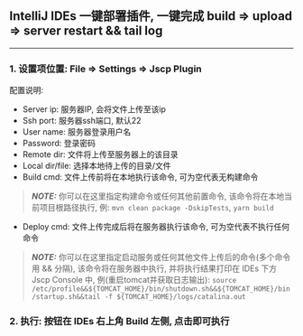 ## IntelliJ IDEs 一键部署插件, 一键完成 build => upload => server restart && tail log
----
### 1. 设置项位置: File => Settings => Jscp Plugin
配置说明:<br>
  - Server ip: 服务器IP, 会将文件上传至该ip
  - Ssh port: 服务器ssh端口, 默认22
  - User name: 服务器登录用户名
  - Password: 登录密码
  - Remote dir: 文件将上传至服务器上的该目录
  - Local dir/file: 选择本地待上传的目录/文件
  - Build cmd: 文件上传前将在本地执行该命令, 可为空代表无构建命令
  > **_NOTE:_** 你可以在这里指定构建命令或任何其他前置命令, 该命令将在本地当前项目根路径执行,
    例: `mvn clean package -DskipTests`, `yarn build`
  - Deploy cmd: 文件上传完成后将在服务器执行该命令, 可为空代表不执行任何命令
  > **_NOTE:_** 你可以在这里指定启动服务或任何其他文件上传后的命令(多个命令用 && 分隔), 该命令将在服务器中执行, 并将执行结果打印在 IDEs 
>下方 Jscp Console 中, 例(重启tomcat并获取日志输出): 
> `source /etc/profile&&${TOMCAT_HOME}/bin/shutdown.sh&&${TOMCAT_HOME}/bin/startup.sh&&tail -f ${TOMCAT_HOME}/logs/catalina.out`
  
### 2. 执行: 按钮在 IDEs 右上角 Build 左侧, 点击即可执行
